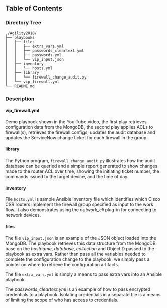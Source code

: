 ## Table of Contents

### Directory Tree


    ./Agility2018/
    ├── playbooks
    │   ├── files
    │   │   ├── extra_vars.yml
    │   │   ├── passwords_cleartext.yml
    │   │   ├── passwords.yml
    │   │   └── vip_input.json
    │   ├── inventory
    │   │   └── hosts.yml
    │   ├── library
    │   │   └── firewall_change_audit.py
    │   └── vip_firewall.yml
    └── README.md

### Description
#### vip_firewall.yml
Demo playbook shown in the You Tube video, the first play retrieves configuration data from the MongoDB, the second play applies ACLs to firewall(s), retrieves the firewall configs, updates the audit database and updates the ServiceNow change ticket for each firewall in the group.

#### library
The Python program, `firewall_change_audit.py` illustrates how the audit database can be queried and a simple report generated to show changes made to the router ACL over time, showing the initiating ticket number, the commands issued to the target device, and the time of day. 

#### inventory
File `hosts.yml` is sample Ansible inventory file which identifies which Cisco CSR routers implement the firewall group specified as input to the work flow. It also demonstrates using the *network_cli* plug-in for connecting to network devices.

#### files
The file `vip_input.json` is an example of the JSON object loaded into the MongoDB. The playbook retrieves this data structure from the MongoDB base on the *hostname*, *database*, *collection* and ObjectID passed to the playbook as extra vars. Rather than pass all the variables needed to complete the configuration change to the playbook, we simply pass a pointer on where to retrieve the configuration artifacts.

The file `extra_vars.yml` is simply a means to pass extra vars into an Ansible playbook.

The *passwords_cleartext.yml* is an example of how to pass encrypted credentials to a playbook. Isolating credentials in a separate file is a means of limiting the scope of who has access to credentials.